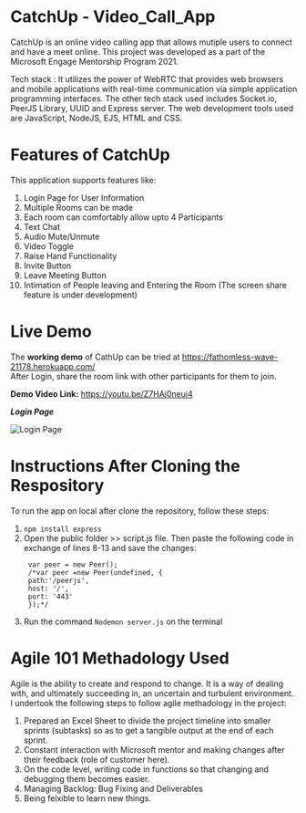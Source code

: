 # CatchUp - Video_Call_App
CatchUp is an online video calling app that allows mutiple users to connect and have a meet online. This project was developed as a part of the Microsoft Engage Mentorship Program 2021. 

Tech stack : It utilizes the power of WebRTC that provides web browsers and mobile applications with real-time communication via simple application programming interfaces. The other tech stack used includes Socket.io, PeerJS Library, UUID and Express server. The web development tools used are JavaScript, NodeJS, EJS, HTML and CSS.

# Features of CatchUp
This application supports features like:
1. Login Page for User Information
2. Multiple Rooms can be made
3. Each room can comfortably allow upto 4 Participants
4. Text Chat
5. Audio Mute/Unmute
6. Video Toggle
7. Raise Hand Functionality
8. Invite Button
9. Leave Meeting Button
10. Intimation of People leaving and Entering the Room
(The screen share feature is under development)

# Live Demo 
The <b>working demo</b> of CathUp can be tried at https://fathomless-wave-21178.herokuapp.com/  
After Login, share the room link with other participants for them to join.

<b>Demo Video Link:</b> https://youtu.be/Z7HAj0neuj4

<b><i>Login Page</i></b>

![Login Page](https://github.com/Kashishjan/Video_Call_Final/blob/master/Screenshot%20(135).png)

# Instructions After Cloning the Respository
To run the app on local after clone the repository, follow these steps:
1. ```npm install express```
2. Open the public folder >> script.js file. Then paste the following code in exchange of lines 8-13 and save the changes:
   ```
    var peer = new Peer();
    /*var peer =new Peer(undefined, {
    path:'/peerjs',
    host: '/',
    port: '443'
    });*/
    ```
3. Run the command ```Nodemon server.js``` on the terminal

# Agile 101 Methadology Used
Agile is the ability to create and respond to change. It is a way of dealing with, and ultimately succeeding in, an uncertain and turbulent environment. I undertook the following steps to follow agile methadology in the project:
1. Prepared an Excel Sheet to divide the project timeline into smaller sprints (subtasks) so as to get a tangible output at the end of each sprint.
2. Constant interaction with Microsoft mentor and making changes after their feedback (role of customer here).
3. On the code level, writing code in functions so that changing and debugging them becomes easier.
4. Managing Backlog: Bug Fixing and Deliverables
5. Being felxible to learn new things.


